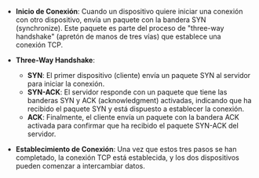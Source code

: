 - **Inicio de Conexión**: Cuando un dispositivo quiere iniciar una conexión con otro dispositivo, envía un paquete con la bandera SYN (synchronize). Este paquete es parte del proceso de "three-way handshake" (apretón de manos de tres vías) que establece una conexión TCP.
    
- **Three-Way Handshake**:
    
    - **SYN**: El primer dispositivo (cliente) envía un paquete SYN al servidor para iniciar la conexión.
    - **SYN-ACK**: El servidor responde con un paquete que tiene las banderas SYN y ACK (acknowledgment) activadas, indicando que ha recibido el paquete SYN y está dispuesto a establecer la conexión.
    - **ACK**: Finalmente, el cliente envía un paquete con la bandera ACK activada para confirmar que ha recibido el paquete SYN-ACK del servidor.
- **Establecimiento de Conexión**: Una vez que estos tres pasos se han completado, la conexión TCP está establecida, y los dos dispositivos pueden comenzar a intercambiar datos.
